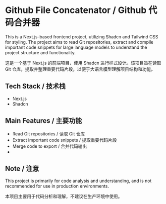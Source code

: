 # Github File Concatenator / Github 代码合并器

This is a Next.js-based frontend project, utilizing Shadcn and Tailwind CSS for styling. The project aims to read Git repositories, extract and compile important code snippets for large language models to understand the project structure and functionality.

这是一个基于 Next.js 的前端项目，使用 Shadcn 进行样式设计。该项目旨在读取 Git 仓库，提取并整理重要代码片段，以便于大语言模型理解项目结构和功能。

## Tech Stack / 技术栈

- Next.js
- Shadcn

## Main Features / 主要功能

- Read Git repositories / 读取 Git 仓库
- Extract important code snippets / 提取重要代码片段
- Merge code to export / 合并代码输出
- 
## Note / 注意

This project is primarily for code analysis and understanding, and is not recommended for use in production environments.

本项目主要用于代码分析和理解，不建议在生产环境中使用。